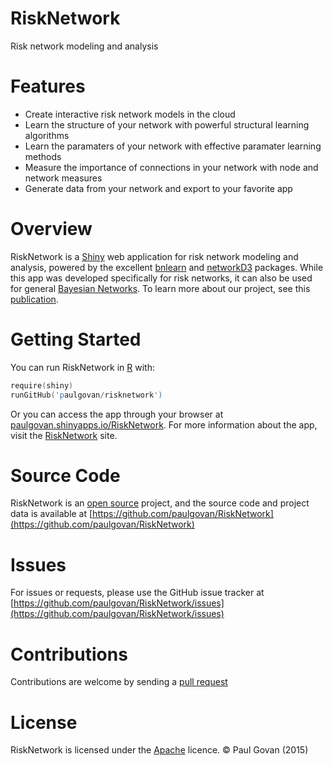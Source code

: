 # RiskNetwork
Risk network modeling and analysis

# Features
* Create interactive risk network models in the cloud
* Learn the structure of your network with powerful structural learning algorithms
* Learn the paramaters of your network with effective paramater learning methods
* Measure the importance of connections in your network with node and network measures
* Generate data from your network and export to your favorite app

# Overview
RiskNetwork is a [Shiny](http://shiny.rstudio.com) web application for risk network modeling and analysis, powered by the excellent [bnlearn](http://www.bnlearn.com) and [networkD3](http://christophergandrud.github.io/networkD3/) packages. While this app was developed specifically for risk networks, it can also be used for general [Bayesian Networks](http://singapore.cs.ucla.edu/LECTURE/lecture_sec1.htm). To learn more about our project, see this [publication](http://oaktrust.library.tamu.edu/handle/1969.1/153492).

# Getting Started
You can run RiskNetwork in [R](https://www.r-project.org) with:

```S
require(shiny)
runGitHub('paulgovan/risknetwork')
```

Or you can access the app through your browser at [paulgovan.shinyapps.io/RiskNetwork](https://paulgovan.shinyapps.io/risknetwork). For more information about the app, visit the [RiskNetwork](http://paulgovan.wix.com/RiskNetwork) site.

# Source Code
RiskNetwork is an [open source](http://opensource.org) project, and the source code and project data is available at [https://github.com/paulgovan/RiskNetwork](https://github.com/paulgovan/RiskNetwork)

# Issues
For issues or requests, please use the GitHub issue tracker at [https://github.com/paulgovan/RiskNetwork/issues](https://github.com/paulgovan/RiskNetwork/issues)

# Contributions
Contributions are welcome by sending a [pull request](https://github.com/paulgovan/RiskNetwork/pulls)

# License
RiskNetwork is licensed under the [Apache](http://www.apache.org/licenses/LICENSE-2.0) licence. &copy; Paul Govan (2015)
